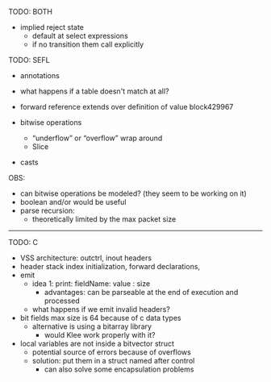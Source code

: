 TODO: BOTH

- implied reject state
    - default at select expressions
    - if no transition them call explicitly

TODO: SEFL

- annotations

- what happens if a table doesn't match at all?

-  forward reference extends over definition of value block429967

- bitwise operations
    - “underflow” or “overflow” wrap around
    - Slice
- casts


OBS:

- can bitwise operations be modeled? (they seem to be working on it)
- boolean and/or would be useful
- parse recursion:
    - theoretically limited by the max packet size


---------------------------------------------------------------------------------------------------

TODO: C

- VSS architecture: outctrl, inout headers
- header stack index initialization, forward declarations,
- emit
    - idea 1: print: fieldName: value : size 
        - advantages: can be parseable at the end of execution and processed
    - what happens if we emit invalid headers?
- bit fields max size is 64 because of c data types
    -  alternative is using a bitarray library
        - would Klee work properly with it?
- local variables are not inside a bitvector struct
    - potential source of errors because of overflows
    - solution: put them in a struct named after control
        - can also solve some encapsulation problems